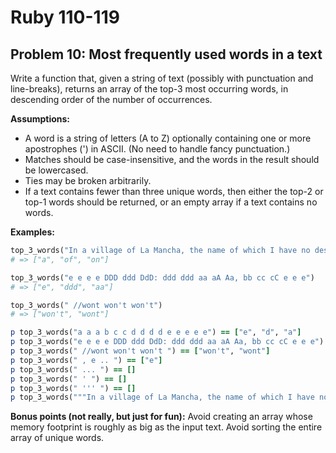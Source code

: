 # Ruby 110-119
## Problem 10: Most frequently used words in a text

Write a function that, given a string of text (possibly with punctuation and line-breaks), returns an array of the top-3 most occurring words, in descending order of the number of occurrences.

**Assumptions:**

- A word is a string of letters (A to Z) optionally containing one or more apostrophes (') in ASCII. (No need to handle fancy punctuation.)
- Matches should be case-insensitive, and the words in the result should be lowercased.
- Ties may be broken arbitrarily.
- If a text contains fewer than three unique words, then either the top-2 or top-1 words should be returned, or an empty array if a text contains no words.

**Examples:**

```ruby
top_3_words("In a village of La Mancha, the name of which I have no desire to call to mind, there lived not long since one of those gentlemen that keep a lance in the lance-rack, an old buckler, a lean hack, and a greyhound for coursing. An olla of rather more beef than mutton, a salad on most nights, scraps on Saturdays, lentils on Fridays, and a pigeon or so extra on Sundays, made away with three-quarters of his income.")
# => ["a", "of", "on"]

top_3_words("e e e e DDD ddd DdD: ddd ddd aa aA Aa, bb cc cC e e e")
# => ["e", "ddd", "aa"]

top_3_words(" //wont won't won't")
# => ["won't", "wont"]

p top_3_words("a a a b c c d d d d e e e e e") == ["e", "d", "a"]
p top_3_words("e e e e DDD ddd DdD: ddd ddd aa aA Aa, bb cc cC e e e") == ["e", "ddd", "aa"]
p top_3_words(" //wont won't won't ") == ["won't", "wont"]
p top_3_words(" , e .. ") == ["e"]
p top_3_words(" ... ") == []
p top_3_words(" ' ") == []
p top_3_words(" ''' ") == []
p top_3_words("""In a village of La Mancha, the name of which I have no desire to call to mind, there lived not long since one of those gentlemen that keep a lance in the lance-rack, an old buckler, a lean hack, and a greyhound for coursing. An olla of rather more beef than mutton, a salad on most nights, scraps on Saturdays, lentils on Fridays, and a pigeon or so extra on Sundays, made away with three-quarters of his income.""") == ["a", "of", "on"]
```

**Bonus points (not really, but just for fun):**
Avoid creating an array whose memory footprint is roughly as big as the input text.
Avoid sorting the entire array of unique words.

